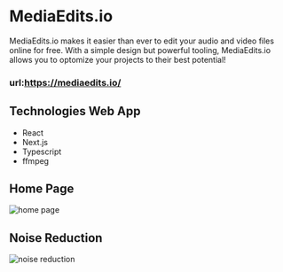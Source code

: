 # MediaEdits.io

MediaEdits.io makes it easier than ever to edit your audio and video files online for free. With a simple design but powerful tooling, MediaEdits.io allows you to optomize your projects to their best potential!

### url:https://mediaedits.io/


## Technologies Web App
- React
- Next.js
- Typescript
- ffmpeg


## Home Page
![home page](https://i.imgur.com/3AJbDMf.png)

## Noise Reduction
![noise reduction](https://i.imgur.com/6hzMbbC.png)
